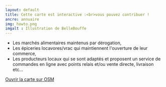 ```yaml
---
layout: default
title: Cette carte est interactive :<br>vous pouvez contribuer !
ancre: annuaire
img: howto.png
imgalt : Illustration de BelleBouffe
---
```

  - Les marchés alimentaires maintenus par dérogation,
  - Les épiceries locavores/vrac qui maintiennent l'ouverture de leur commerce,
  - Les producteurs locaux qui se sont adaptés et proposent un service de commandes en ligne avec points relais et/ou vente directe, livraison etc...

<section class="row">
	<div class="mx-auto">
		<a href="http://umap.openstreetmap.fr/fr/map/points-de-vente-produits-locaux_435582?fbclid=IwAR0IxRWS3g7PHz3TPa4M_wq-kZToMQbaUlhHLBVEuhz7w7XIAaHl_0ptQz4#11/45.7831/4.8779" rel="nofollow norefferer" target="_blank" title="Lien vers la carte sur OpenStreetMap" alt="Lien vers la carte sur OpenStreetMappenstreetmap" class="btn btn-primary"><i class="fas fa-hand-point-right"></i> Ouvrir la carte sur OSM</a>
	</div>
</section>